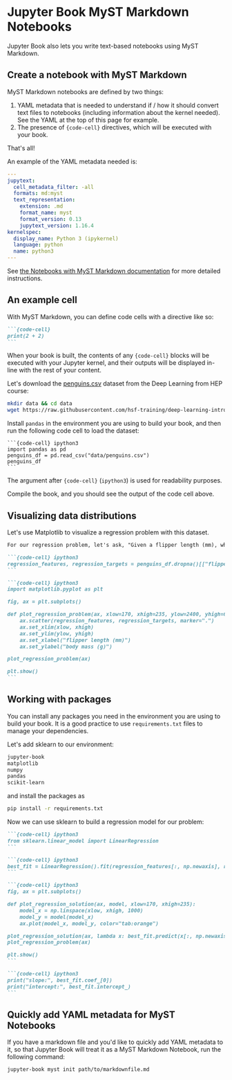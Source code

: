 # Jupyter Book MyST Markdown Notebooks

Jupyter Book also lets you write text-based notebooks using MyST Markdown.

## Create a notebook with MyST Markdown

MyST Markdown notebooks are defined by two things:

1. YAML metadata that is needed to understand if / how it should convert text files to notebooks (including information about the kernel needed).
   See the YAML at the top of this page for example.
2. The presence of `{code-cell}` directives, which will be executed with your book.

That's all!

An example of the YAML metadata needed is:

```yaml
---
jupytext:
  cell_metadata_filter: -all
  formats: md:myst
  text_representation:
    extension: .md
    format_name: myst
    format_version: 0.13
    jupytext_version: 1.16.4
kernelspec:
  display_name: Python 3 (ipykernel)
  language: python
  name: python3
--- 
```

See [the Notebooks with MyST Markdown documentation](https://jupyterbook.org/file-types/myst-notebooks.html) for more detailed instructions.


## An example cell

With MyST Markdown, you can define code cells with a directive like so:

````md
```{code-cell}
print(2 + 2)
```
````

When your book is built, the contents of any `{code-cell}` blocks will be
executed with your Jupyter kernel, and their outputs will be displayed
in-line with the rest of your content.

Let's download the [penguins.csv](https://raw.githubusercontent.com/hsf-training/deep-learning-intro-for-hep/refs/heads/main/deep-learning-intro-for-hep/data/penguins.csv) dataset from the Deep Learning from HEP course:

```bash
mkdir data && cd data
wget https://raw.githubusercontent.com/hsf-training/deep-learning-intro-for-hep/refs/heads/main/deep-learning-intro-for-hep/data/penguins.csv 
```

Install `pandas` in the environment you are using to build your book, and then run the following code cell to load the dataset:

````
```{code-cell} ipython3
import pandas as pd
penguins_df = pd.read_csv("data/penguins.csv")
penguins_df
```
````

The argument after `{code-cell}` (`ipython3`) is used for readability purposes.

Compile the book, and you should see the output of the code cell above.

## Visualizing data distributions

Let's use Matplotlib to visualize a regression problem with this dataset.

````md
For our regression problem, let's ask, "Given a flipper length (mm), what is the penguin's most likely body mass (g)?"

```{code-cell} ipython3
regression_features, regression_targets = penguins_df.dropna()[["flipper_length_mm", "body_mass_g"]].values.T
```

```{code-cell} ipython3
import matplotlib.pyplot as plt

fig, ax = plt.subplots()

def plot_regression_problem(ax, xlow=170, xhigh=235, ylow=2400, yhigh=6500):
    ax.scatter(regression_features, regression_targets, marker=".")
    ax.set_xlim(xlow, xhigh)
    ax.set_ylim(ylow, yhigh)
    ax.set_xlabel("flipper length (mm)")
    ax.set_ylabel("body mass (g)")

plot_regression_problem(ax)

plt.show()
```
````

## Working with packages 

You can install any packages you need in the environment you are using to build your book. It is a good practice to 
use `requirements.txt` files to manage your dependencies.

Let's add sklearn to our environment:

```bash
jupyter-book
matplotlib
numpy
pandas
scikit-learn
```

and install the packages as
```bash
pip install -r requirements.txt
```

Now we can use sklearn to build a regression model for our problem:

````md
```{code-cell} ipython3
from sklearn.linear_model import LinearRegression
```

```{code-cell} ipython3
best_fit = LinearRegression().fit(regression_features[:, np.newaxis], regression_targets)
```

```{code-cell} ipython3
fig, ax = plt.subplots()

def plot_regression_solution(ax, model, xlow=170, xhigh=235):
    model_x = np.linspace(xlow, xhigh, 1000)
    model_y = model(model_x)
    ax.plot(model_x, model_y, color="tab:orange")

plot_regression_solution(ax, lambda x: best_fit.predict(x[:, np.newaxis]))
plot_regression_problem(ax)

plt.show()
```

```{code-cell} ipython3
print("slope:", best_fit.coef_[0])
print("intercept:", best_fit.intercept_)
```
````


## Quickly add YAML metadata for MyST Notebooks

If you have a markdown file and you'd like to quickly add YAML metadata to it, 
so that Jupyter Book will treat it as a MyST Markdown Notebook, run the following command:

```
jupyter-book myst init path/to/markdownfile.md
```

